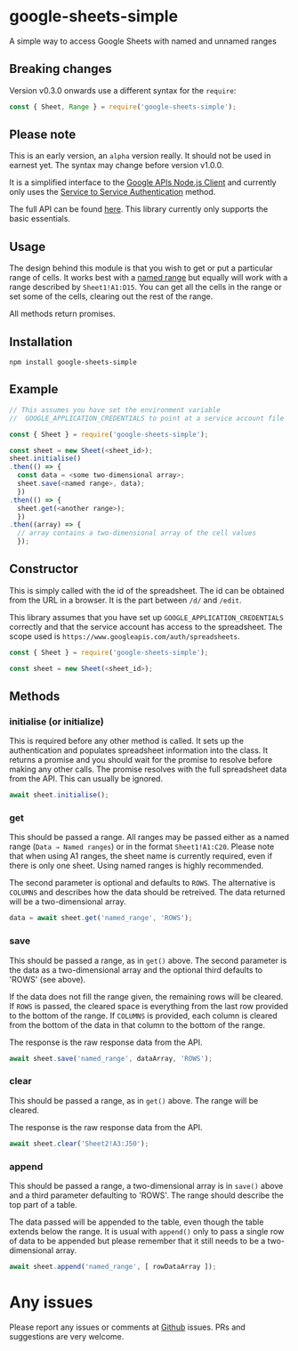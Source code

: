 [googleapis]: https://www.npmjs.com/package/googleapis
[service]: https://www.npmjs.com/package/googleapis#service-to-service-authentication
[range]: https://support.google.com/docs/answer/63175?co=GENIE.Platform%3DDesktop&hl=en
[github]: https://github.com/CliffS/google-sheets-simple/issues
[API]: https://developers.google.com/sheets/api/reference/rest

# google-sheets-simple

A simple way to access Google Sheets with named and unnamed ranges

## Breaking changes

Version v0.3.0 onwards use a different syntax for the `require`:

```javascript
const { Sheet, Range } = require('google-sheets-simple');
```

## Please note

This is an early version, an `alpha` version really.  It should not
be used in earnest yet.  The syntax may change before version v1.0.0.

It is a simplified interface to the [Google APIs Node.js Client][googleapis]
and currently only uses the [Service to Service Authentication][service]
method.

The full API can be found [here][API].  This library currently only supports
the basic essentials.

## Usage

The design behind this module is that you wish to get or put a
particular range of cells.  It works best with a [named range][range] but
equally will work with a range described by `Sheet1!A1:D15`.  You
can get all the cells in the range or set some of the cells, clearing
out the rest of the range.

All methods return promises.

## Installation

```
npm install google-sheets-simple
```

## Example

```javascript
// This assumes you have set the environment variable
//  GOOGLE_APPLICATION_CREDENTIALS to point at a service account file

const { Sheet } = require('google-sheets-simple');

const sheet = new Sheet(<sheet_id>);
sheet.initialise()
.then(() => {
  const data = <some two-dimensional array>;
  sheet.save(<named range>, data);
  })
.then(() => {
  sheet.get(<another range>);
  })
.then((array) => {
  // array contains a two-dimensional array of the cell values
  });
```

## Constructor

This is simply called with the id of the spreadsheet.  The id can
be obtained from the URL in a browser.  It is the part between `/d/` and
`/edit`.

This library assumes that you have set up `GOOGLE_APPLICATION_CREDENTIALS`
correctly and that the service account has access to the
spreadsheet. The scope used is `https://www.googleapis.com/auth/spreadsheets`.

```javascript
const { Sheet } = require('google-sheets-simple');

const sheet = new Sheet(<sheet_id>);
```

## Methods

### initialise (or initialize)

This is required before any other method is called.  It sets up the
authentication and populates spreadsheet information into the class.
It returns a promise and you should wait for the promise to resolve
before making any other calls.  The promise resolves with the full
spreadsheet data from the API.  This can usually be ignored.

```javascript
await sheet.initialise();
```

### get

This should be passed a range.  All ranges may be passed either as a
named range (`Data ⇒ Named ranges`) or in the format `Sheet1!A1:C20`.
Please note that when using A1 ranges, the sheet name is currently
required, even if there is only one sheet.  Using named ranges is
highly recommended.

The second parameter is optional and defaults to `ROWS`.  The alternative
is `COLUMNS` and describes how the data should be retreived. The data
returned will be a two-dimensional array.

```javascript
data = await sheet.get('named_range', 'ROWS');
```

### save

This should be passed a range, as in `get()` above.  The second
parameter is the data as a two-dimensional array and the optional
third defaults to 'ROWS' (see above).

If the data does not fill the range given, the remaining rows will
be cleared.  If `ROWS` is passed, the cleared space is everything
from the last row provided to the bottom of the range.  If `COLUMNS`
is provided, each column is cleared from the bottom of the data in
that column to the bottom of the range.

The response is the raw response data from the API.

```javascript
await sheet.save('named_range', dataArray, 'ROWS');
```

### clear

This should be passed a range, as in `get()` above.  The range
will be cleared.

The response is the raw response data from the API.

```javascript
await sheet.clear('Sheet2!A3:J50');
```

### append

This should be passed a range, a two-dimensional array is in `save()`
above and a third parameter defaulting to 'ROWS'.  The range should describe
the top part of a table.

The data passed will be appended to the table, even though the table
extends below the range.  It is usual with `append()` only to pass
a single row of data to be appended but please remember that it still
needs to be a two-dimensional array.

```javascript
await sheet.append('named_range', [ rowDataArray ]);
```

# Any issues

Please report any issues or comments at [Github][github] issues. PRs and
suggestions are very welcome.

